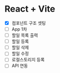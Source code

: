 # React + Vite

-   [x] 컴포넌트 구조 셋팅
-   [ ] App 1차
-   [ ] 할일 목록 출력
-   [ ] 할일 등록
-   [ ] 할일 삭제
-   [ ] 할일 수정
-   [ ] 로컬스토리지 등록
-   [ ] API 연동

